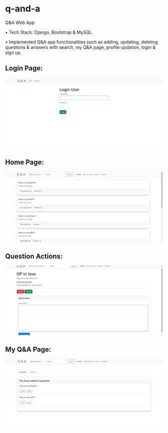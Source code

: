 # q-and-a

Q&A Web App

• Tech Stack: Django, Bootstrap & MySQL.

• Implemented Q&A app functionalities such as adding, updating, deleting questions & answers with search, my Q&A page, profile updation, login & sign up.


## Login Page:

![Login Page](https://github.com/bbazwalt/q-and-a/blob/main/screenshots/login-page.png)

## Home Page:

![Home Page](https://github.com/bbazwalt/q-and-a/blob/main/screenshots/home-page.png)

## Question Actions:

![Question Actions](https://github.com/bbazwalt/q-and-a/blob/main/screenshots/question-actions.png)

## My Q&A Page:

![My Q&A Page](https://github.com/bbazwalt/q-and-a/blob/main/screenshots/my-q-and-a-page.png)
